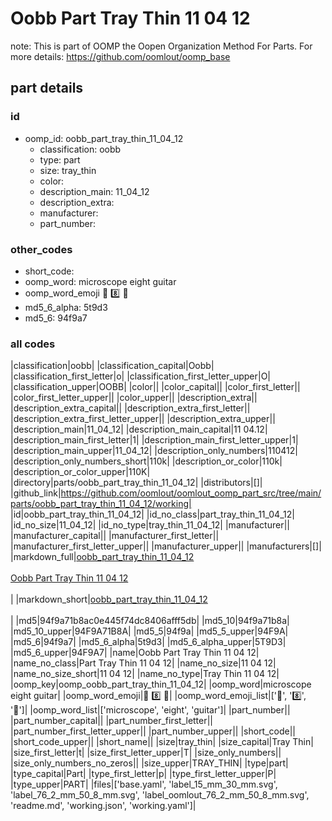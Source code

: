 # Oobb Part Tray Thin 11 04 12  

note: This is part of OOMP the Oopen Organization Method For Parts. For more details: https://github.com/oomlout/oomp_base

##  part details





### id
* oomp_id: oobb_part_tray_thin_11_04_12
  * classification: oobb
  * type: part
  * size: tray_thin
  * color: 
  * description_main: 11_04_12
  * description_extra: 
  * manufacturer: 
  * part_number: 

### other_codes
* short_code: 
* oomp_word: microscope eight guitar
* oomp_word_emoji :microscope: :eight: :guitar:
* md5_6_alpha: 5t9d3
* md5_6: 94f9a7

### all codes 
|classification|oobb|
|classification_capital|Oobb|
|classification_first_letter|o|
|classification_first_letter_upper|O|
|classification_upper|OOBB|
|color||
|color_capital||
|color_first_letter||
|color_first_letter_upper||
|color_upper||
|description_extra||
|description_extra_capital||
|description_extra_first_letter||
|description_extra_first_letter_upper||
|description_extra_upper||
|description_main|11_04_12|
|description_main_capital|11 04.12|
|description_main_first_letter|1|
|description_main_first_letter_upper|1|
|description_main_upper|11_04_12|
|description_only_numbers|110412|
|description_only_numbers_short|110k|
|description_or_color|110k|
|description_or_color_upper|110K|
|directory|parts/oobb_part_tray_thin_11_04_12|
|distributors|[]|
|github_link|https://github.com/oomlout/oomlout_oomp_part_src/tree/main/parts/oobb_part_tray_thin_11_04_12/working|
|id|oobb_part_tray_thin_11_04_12|
|id_no_class|part_tray_thin_11_04_12|
|id_no_size|11_04_12|
|id_no_type|tray_thin_11_04_12|
|manufacturer||
|manufacturer_capital||
|manufacturer_first_letter||
|manufacturer_first_letter_upper||
|manufacturer_upper||
|manufacturers|[]|
|markdown_full|[oobb_part_tray_thin_11_04_12](https://github.com/oomlout/oomlout_oomp_part_src/tree/main/parts/oobb_part_tray_thin_11_04_12/working)<br>[](https://github.com/oomlout/oomlout_oomp_part_src/tree/main/parts/oobb_part_tray_thin_11_04_12/working)<br>[Oobb Part Tray Thin 11 04 12](https://github.com/oomlout/oomlout_oomp_part_src/tree/main/parts/oobb_part_tray_thin_11_04_12/working)<br><br>|
|markdown_short|[oobb_part_tray_thin_11_04_12](https://github.com/oomlout/oomlout_oomp_part_src/tree/main/parts/oobb_part_tray_thin_11_04_12/working)<br><br>|
|md5|94f9a71b8ac0e445f74dc8406afff5db|
|md5_10|94f9a71b8a|
|md5_10_upper|94F9A71B8A|
|md5_5|94f9a|
|md5_5_upper|94F9A|
|md5_6|94f9a7|
|md5_6_alpha|5t9d3|
|md5_6_alpha_upper|5T9D3|
|md5_6_upper|94F9A7|
|name|Oobb Part Tray Thin 11 04 12|
|name_no_class|Part Tray Thin 11 04 12|
|name_no_size|11 04 12|
|name_no_size_short|11 04 12|
|name_no_type|Tray Thin 11 04 12|
|oomp_key|oomp_oobb_part_tray_thin_11_04_12|
|oomp_word|microscope eight guitar|
|oomp_word_emoji|:microscope: :eight: :guitar:|
|oomp_word_emoji_list|[':microscope:', ':eight:', ':guitar:']|
|oomp_word_list|['microscope', 'eight', 'guitar']|
|part_number||
|part_number_capital||
|part_number_first_letter||
|part_number_first_letter_upper||
|part_number_upper||
|short_code||
|short_code_upper||
|short_name||
|size|tray_thin|
|size_capital|Tray Thin|
|size_first_letter|t|
|size_first_letter_upper|T|
|size_only_numbers||
|size_only_numbers_no_zeros||
|size_upper|TRAY_THIN|
|type|part|
|type_capital|Part|
|type_first_letter|p|
|type_first_letter_upper|P|
|type_upper|PART|
|files|['base.yaml', 'label_15_mm_30_mm.svg', 'label_76_2_mm_50_8_mm.svg', 'label_oomlout_76_2_mm_50_8_mm.svg', 'readme.md', 'working.json', 'working.yaml']|
